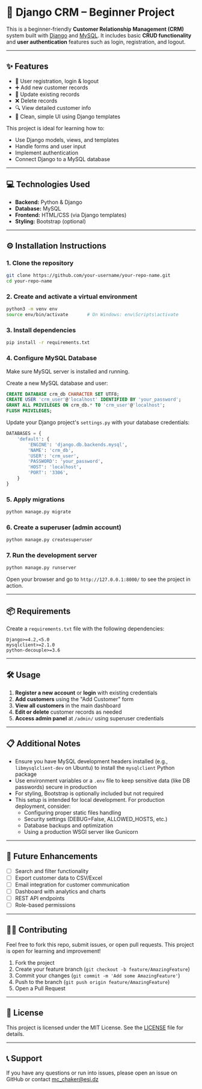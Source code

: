 # 🧩 Django CRM – Beginner Project

This is a beginner-friendly **Customer Relationship Management (CRM)** system built with [Django](https://www.djangoproject.com/) and [MySQL](https://www.mysql.com/). It includes basic **CRUD functionality** and **user authentication** features such as login, registration, and logout.

---

## ✨ Features

- 🔐 User registration, login & logout  
- ➕ Add new customer records  
- 📝 Update existing records  
- ❌ Delete records  
- 🔍 View detailed customer info  
- 🧭 Clean, simple UI using Django templates  

This project is ideal for learning how to:  
- Use Django models, views, and templates  
- Handle forms and user input  
- Implement authentication  
- Connect Django to a MySQL database  

---

## 💻 Technologies Used

- **Backend:** Python & Django  
- **Database:** MySQL  
- **Frontend:** HTML/CSS (via Django templates)  
- **Styling:** Bootstrap (optional)  

---

## ⚙️ Installation Instructions

### 1. Clone the repository
```bash
git clone https://github.com/your-username/your-repo-name.git
cd your-repo-name
```

### 2. Create and activate a virtual environment
```bash
python3 -m venv env
source env/bin/activate       # On Windows: env\Scripts\activate
```

### 3. Install dependencies
```bash
pip install -r requirements.txt
```

### 4. Configure MySQL Database

Make sure MySQL server is installed and running.

Create a new MySQL database and user:
```sql
CREATE DATABASE crm_db CHARACTER SET UTF8;
CREATE USER 'crm_user'@'localhost' IDENTIFIED BY 'your_password';
GRANT ALL PRIVILEGES ON crm_db.* TO 'crm_user'@'localhost';
FLUSH PRIVILEGES;
```

Update your Django project's `settings.py` with your database credentials:
```python
DATABASES = {
    'default': {
        'ENGINE': 'django.db.backends.mysql',
        'NAME': 'crm_db',
        'USER': 'crm_user',
        'PASSWORD': 'your_password',
        'HOST': 'localhost',
        'PORT': '3306',
    }
}
```

### 5. Apply migrations
```bash
python manage.py migrate
```

### 6. Create a superuser (admin account)
```bash
python manage.py createsuperuser
```

### 7. Run the development server
```bash
python manage.py runserver
```

Open your browser and go to `http://127.0.0.1:8000/` to see the project in action.

---

## 📦 Requirements

Create a `requirements.txt` file with the following dependencies:
```
Django>=4.2,<5.0
mysqlclient>=2.1.0
python-decouple>=3.6
```
---

## 🛠️ Usage

1. **Register a new account** or **login** with existing credentials
2. **Add customers** using the "Add Customer" form
3. **View all customers** in the main dashboard
4. **Edit or delete** customer records as needed
5. **Access admin panel** at `/admin/` using superuser credentials

---

## 📋 Additional Notes

- Ensure you have MySQL development headers installed (e.g., `libmysqlclient-dev` on Ubuntu) to install the `mysqlclient` Python package
- Use environment variables or a `.env` file to keep sensitive data (like DB passwords) secure in production
- For styling, Bootstrap is optionally included but not required
- This setup is intended for local development. For production deployment, consider:
  - Configuring proper static files handling
  - Security settings (DEBUG=False, ALLOWED_HOSTS, etc.)
  - Database backups and optimization
  - Using a production WSGI server like Gunicorn

---

## 🚀 Future Enhancements

- [ ] Search and filter functionality
- [ ] Export customer data to CSV/Excel
- [ ] Email integration for customer communication
- [ ] Dashboard with analytics and charts
- [ ] REST API endpoints
- [ ] Role-based permissions

---

## 🙋‍♂️ Contributing

Feel free to fork this repo, submit issues, or open pull requests. This project is open for learning and improvement!

1. Fork the project
2. Create your feature branch (`git checkout -b feature/AmazingFeature`)
3. Commit your changes (`git commit -m 'Add some AmazingFeature'`)
4. Push to the branch (`git push origin feature/AmazingFeature`)
5. Open a Pull Request

---

## 📜 License

This project is licensed under the MIT License. See the [LICENSE](LICENSE) file for details.

---

## 📞 Support

If you have any questions or run into issues, please open an issue on GitHub or contact mc_chaker@esi.dz

